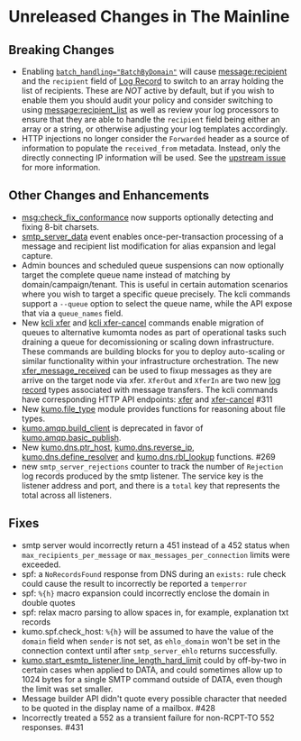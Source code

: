 # Unreleased Changes in The Mainline

## Breaking Changes

 * Enabling
   [`batch_handling="BatchByDomain"`](../reference/kumo/start_esmtp_listener/batch_handling.md)
   will cause [message:recipient](../reference/message/recipient.md) and the
   `recipient` field of [Log Record](../reference/log_record.md) to switch to
   an array holding the list of recipients.  These are *NOT* active by default,
   but if you wish to enable them you should audit your policy and consider
   switching to using
   [message:recipient_list](../reference/message/recipient_list.md) as well as
   review your log processors to ensure that they are able to handle the
   `recipient` field being either an array or a string, or otherwise adjusting
   your log templates accordingly.
 * HTTP injections no longer consider the `Forwarded` header as a source of
   information to populate the `received_from` metadata.  Instead, only the
   directly connecting IP information will be used.  See the [upstream
   issue](https://github.com/imbolc/axum-client-ip/issues/32) for more
   information.

## Other Changes and Enhancements

 * [msg:check_fix_conformance](../reference/message/check_fix_conformance.md#fixing-8-bit-content)
   now supports optionally detecting and fixing 8-bit charsets.
 * [smtp_server_data](../reference/events/smtp_server_data.md) event enables
   once-per-transaction processing of a message and recipient list modification
   for alias expansion and legal capture.
 * Admin bounces and scheduled queue suspensions can now optionally target the
   complete queue name instead of matching by domain/campaign/tenant.  This is
   useful in certain automation scenarios where you wish to target a specific
   queue precisely.  The kcli commands support a `--queue` option to select the
   queue name, while the API expose that via a `queue_names` field.
 * New [kcli xfer](../reference/kcli/xfer.md) and [kcli
   xfer-cancel](../reference/kcli/xfer-cancel.md) commands enable migration
   of queues to alternative kumomta nodes as part of operational tasks such
   draining a queue for decomissioning or scaling down infrastructure.  These
   commands are building blocks for you to deploy auto-scaling or similar
   functionality within your infrastructure orchestration. The new
   [xfer_message_received](../reference/events/xfer_message_received.md) can be
   used to fixup messages as they are arrive on the target node via xfer.
   `XferOut` and `XferIn` are two new [log record](../reference/log_record.md)
   types associated with message transfers. The kcli commands have
   corresponding HTTP API endpoints:
   [xfer](../reference/rapidoc.md/#post-/api/admin/xfer/v1) and
   [xfer-cancel](../reference/rapidoc.md/#post-/api/admin/xfer/cancel/v1) #311
 * New [kumo.file_type](../reference/kumo.file_type/index.md) module provides
   functions for reasoning about file types.
 * [kumo.amqp.build_client](../reference/kumo.amqp/build_client.md) is
   deprecated in favor of
   [kumo.amqp.basic_publish](../reference/kumo.amqp/basic_publish.md).
 * New [kumo.dns.ptr_host](../reference/kumo.dns/ptr_host.md),
   [kumo.dns.reverse_ip](../reference/kumo.dns/reverse_ip.md),
   [kumo.dns.define_resolver](../reference/kumo.dns/define_resolver.md) and
   [kumo.dns.rbl_lookup](../reference/kumo.dns/rbl_lookup.md) functions. #269
 * new `smtp_server_rejections` counter to track the number of `Rejection` log
   records produced by the smtp listener. The service key is the listener
   address and port, and there is a `total` key that represents the total across
   all listeners.

## Fixes

 * smtp server would incorrectly return a 451 instead of a 452 status when
   `max_recipients_per_message` or `max_messages_per_connection` limits
   were exceeded.
 * spf: a `NoRecordsFound` response from DNS during an `exists:` rule check
   could cause the result to incorrectly be reported a `temperror`
 * spf: `%{h}` macro expansion could incorrectly enclose the domain in double quotes
 * spf: relax macro parsing to allow spaces in, for example, explanation txt records
 * kumo.spf.check_host: `%{h}` will be assumed to have the value of the
   `domain` field when `sender` is not set, as `ehlo_domain` won't be set in
   the connection context until after `smtp_server_ehlo` returns successfully.
 * [kumo.start_esmtp_listener.line_length_hard_limit](../reference/kumo/start_esmtp_listener/line_length_hard_limit.md)
   could by off-by-two in certain cases when applied to DATA, and could
   sometimes allow up to 1024 bytes for a single SMTP command outside of DATA,
   even though the limit was set smaller.
 * Message builder API didn't quote every possible character that needed to be
   quoted in the display name of a mailbox. #428
 * Incorrectly treated a 552 as a transient failure for non-RCPT-TO 552
   responses. #431
